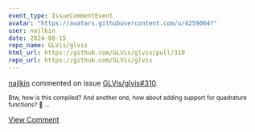 ```yaml
---
event_type: IssueCommentEvent
avatar: "https://avatars.githubusercontent.com/u/4259064?"
user: najlkin
date: 2024-08-15
repo_name: GLVis/glvis
html_url: https://github.com/GLVis/glvis/pull/310
repo_url: https://github.com/GLVis/glvis
---
```


<a href='https://github.com/najlkin' target='_blank'>najlkin</a> commented on issue <a href='https://github.com/GLVis/glvis/pull/310' target='_blank'>GLVis/glvis#310</a>.

<small>Btw, how is this compiled? And another one, how about adding support for quadrature functions? 🤔 ...</small>

<a href='https://github.com/GLVis/glvis/pull/310' target='_blank'>View Comment</a>